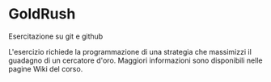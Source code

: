 # GoldRush
Esercitazione su git e github

L'esercizio richiede la programmazione di una strategia che massimizzi il guadagno di un cercatore d'oro.  Maggiori informazioni sono disponibili nelle pagine Wiki del corso.
